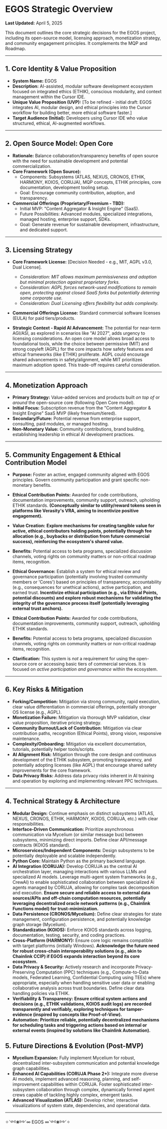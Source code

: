 # EGOS Strategic Overview

**Last Updated:** April 5, 2025

This document outlines the core strategic decisions for the EGOS project, including its open-source model, licensing approach, monetization strategy, and community engagement principles. It complements the MQP and Roadmap.

---

## 1. Core Identity & Value Proposition

* **System Name:** EGOS
* **Description:** AI-assisted, modular software development ecosystem focused on integrated ethics (ETHIK), conscious modularity, and context management within the Cursor IDE.
* **Unique Value Proposition (UVP):** [To be refined - initial draft: EGOS integrates AI, modular design, and ethical principles into the Cursor workflow for building better, more ethical software faster.]
* **Target Audience (Initial):** Developers using Cursor IDE who value structured, ethical, AI-augmented workflows.

---

## 2. Open Source Model: Open Core

* **Rationale:** Balance collaboration/transparency benefits of open source with the need for sustainable development and potential commercialization.
* **Core Framework (Open Source):**
  * Components: Subsystems (ATLAS, NEXUS, CRONOS, ETHIK, HARMONY, KOIOS, CORUJA), MQP concepts, ETHIK principles, core documentation, development tooling setup.
  * Goal: Encourage community contribution, adoption, and transparency.
* **Commercial Offerings (Proprietary/Freemium - TBD):**
  * Initial MVP: "Content Aggregator & Insight Engine" (SaaS).
  * Future Possibilities: Advanced modules, specialized integrations, managed hosting, enterprise support, SDKs.
  * Goal: Generate revenue for sustainable development, infrastructure, and dedicated support.

---

## 3. Licensing Strategy

* **Core Framework License:** [Decision Needed - e.g., MIT, AGPL v3.0, Dual License].
  * *Consideration: MIT allows maximum permissiveness and adoption but minimal protection against proprietary forks.*
  * *Consideration: AGPL forces network-used modifications to remain open, protecting against closed SaaS forks but potentially deterring some corporate use.*
  * *Consideration: Dual Licensing offers flexibility but adds complexity.*
* **Commercial Offerings License:** Standard commercial software licenses (EULA) for paid tiers/products.

* **Strategic Context - Rapid AI Advancement:** The potential for near-term AGI/ASI, as explored in scenarios like "AI 2027", adds urgency to licensing considerations. An open core model allows broad access to foundational tools, while the choice between permissive (MIT) and strong copyleft (AGPL) for the core impacts how safety features and ethical frameworks (like ETHIK) proliferate. AGPL could encourage shared advancements in safety/alignment, while MIT prioritizes maximum adoption speed. This trade-off requires careful consideration.

---

## 4. Monetization Approach

* **Primary Strategy:** Value-added services and products built *on top of* or *around* the open-source core (following Open Core model).
* **Initial Focus:** Subscription revenue from the "Content Aggregator & Insight Engine" SaaS MVP (likely freemium/tiered).
* **Secondary/Future:** Potential revenue from enterprise support, consulting, paid modules, or managed hosting.
* **Non-Monetary Value:** Community contributions, brand building, establishing leadership in ethical AI development practices.

---

## 5. Community Engagement & Ethical Contribution Model

* **Purpose:** Foster an active, engaged community aligned with EGOS principles. Govern community participation and grant specific non-monetary benefits.
* **Ethical Contribution Points:** Awarded for code contributions, documentation improvements, community support, outreach, upholding ETHIK standards. **(Conceptually similar to utility/reward tokens seen in platforms like Verasity's VRA, aiming to incentivize positive engagement).**
* **Value Creation:** **Explore mechanisms for creating tangible value for active, ethical contributors holding points, potentially through fee allocation (e.g., buybacks or distribution from future commercial success), reinforcing the ecosystem's shared value.**
* **Benefits:** Potential access to beta programs, specialized discussion channels, voting rights on community matters or non-critical roadmap items, recognition.
* **Ethical Governance:** Establish a system for ethical review and governance participation (potentially involving trusted community members or 'Cores') based on principles of transparency, accountability (e.g., consequences for unethical actions), active participation, and earned trust. **Incentivize ethical participation (e.g., via Ethical Points, potential discounts) and explore robust mechanisms for validating the integrity of the governance process itself (potentially leveraging external trust anchors).**

* **Ethical Contribution Points:** Awarded for code contributions, documentation improvements, community support, outreach, upholding ETHIK standards.
* **Benefits:** Potential access to beta programs, specialized discussion channels, voting rights on community matters or non-critical roadmap items, recognition.
* **Clarification:** This system is *not* a requirement for using the open-source core or accessing basic tiers of commercial services. It is focused on *active participation and governance* within the ecosystem.

---

## 6. Key Risks & Mitigation

* **Forking/Competition:** Mitigation via strong community, rapid execution, clear value differentiation in commercial offerings, potentially stronger OS license (e.g., AGPL).
* **Monetization Failure:** Mitigation via thorough MVP validation, clear value proposition, iterative pricing strategy.
* **Community Burnout/Lack of Contribution:** Mitigation via clear contribution paths, recognition (Ethical Points), strong vision, responsive maintenance.
* **Complexity/Onboarding:** Mitigation via excellent documentation, tutorials, potentially helper tools/scripts.
* **AI Alignment Risk:** Mitigation through the core design and continuous development of the ETHIK subsystem, promoting transparency, and potentially adopting licenses (like AGPL) that encourage shared safety improvements for the core framework.
* **Data Privacy Risks:** Address data privacy risks inherent in AI training and operation by exploring and implementing relevant PPC techniques.

---

## 4. Technical Strategy & Architecture

* **Modular Design:** Continue emphasis on distinct subsystems (ATLAS, NEXUS, CRONOS, ETHIK, HARMONY, KOIOS, CORUJA, etc.) with clear responsibilities.
* **Interface-Driven Communication:** Prioritize asynchronous communication via Mycelium (or similar message bus) between subsystems, minimizing direct imports. Define clear API/message contracts (KOIOS standard).
* **Microservices/Independent Components:** Design subsystems to be potentially deployable and scalable independently.
* **Python Core:** Maintain Python as the primary backend language.
* **AI Integration (CORUJA):** Develop CORUJA as the central AI orchestration layer, managing interactions with various LLMs and specialized AI models. Leverage multi-agent system frameworks (e.g., CrewAI) to enable sophisticated collaboration between specialized AI agents managed by CORUJA, allowing for complex task decomposition and execution. **Ensure secure and reliable access to external data sources/APIs and off-chain computation resources, potentially leveraging decentralized oracle network patterns (e.g., Chainlink Functions model) for trust-minimization.**
* **Data Persistence (CRONOS/Mycelium):** Define clear strategies for state management, configuration persistence, and potentially knowledge graph storage (Mycelium).
* **Standardization (KOIOS):** Enforce KOIOS standards across logging, documentation, testing, security, and coding practices.
* **Cross-Platform (HARMONY):** Ensure core logic remains compatible with target platforms (initially Windows). **Acknowledge the future need for robust cross-chain interoperability solutions (e.g., akin to Chainlink CCIP) if EGOS expands interaction beyond its core ecosystem.**
* **Data Privacy & Security:** Actively research and incorporate Privacy-Preserving Computation (PPC) techniques (e.g., Compute-to-Data models, Federated Learning, Confidential Computing using TEEs) where appropriate, especially when handling sensitive user data or enabling collaborative analysis across trust boundaries. Define clear data handling policies via ETHIK.
* **Verifiability & Transparency:** **Ensure critical system actions and decisions (e.g., ETHIK validations, KOIOS audit logs) are recorded transparently and verifiably, exploring techniques for tamper-evidence (inspired by concepts like Proof-of-View).**
* **Automation:** **Prioritize reliable, potentially decentralized mechanisms for scheduling tasks and triggering actions based on internal or external events (inspired by solutions like Chainlink Automation).**

## 5. Future Directions & Evolution (Post-MVP)

* **Mycelium Expansion:** Fully implement Mycelium for robust, decentralized inter-subsystem communication and potential knowledge graph capabilities.
* **Enhanced AI Capabilities (CORUJA Phase 2+):** Integrate more diverse AI models, implement advanced reasoning, planning, and self-improvement capabilities within CORUJA. Foster sophisticated inter-subsystem collaboration through complex, dynamically formed agent crews capable of tackling highly complex, emergent tasks.
* **Advanced Visualization (ATLAS):** Develop richer, interactive visualizations of system state, dependencies, and operational data.

---

✧༺❀༻∞ EGOS ∞༺❀༻✧
